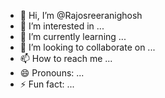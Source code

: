 - 👋 Hi, I’m @Rajosreeranighosh
- 👀 I’m interested in ...
- 🌱 I’m currently learning ...
- 💞️ I’m looking to collaborate on ...
- 📫 How to reach me ...
- 😄 Pronouns: ...
- ⚡ Fun fact: ...

<!---
Rajosreeranighosh/Rajosreeranighosh is a ✨ special ✨ repository because its `README.md` (this file) appears on your GitHub profile.
You can click the Preview link to take a look at your changes.
--->
